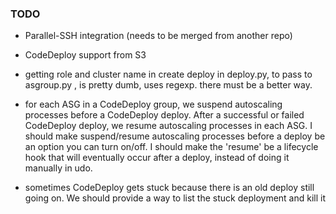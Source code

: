### TODO
* Parallel-SSH integration (needs to be merged from another repo)

* CodeDeploy support from S3

* getting role and cluster name in create deploy in deploy.py, to pass to asgroup.py , is pretty dumb, uses regexp.  there
must be a better way.

* for each ASG in a CodeDeploy group, we suspend autoscaling processes before a CodeDeploy deploy.  After a successful or failed CodeDeploy deploy, we resume autoscaling processes in each ASG.  I should make suspend/resume autoscaling processes before a deploy be an option you can turn on/off.  I should make the 'resume' be a lifecycle hook that will eventually occur after a deploy, instead of doing it manually in udo.

* sometimes CodeDeploy gets stuck because there is an old deploy still going on. We should provide a way to list the stuck deployment and kill it

